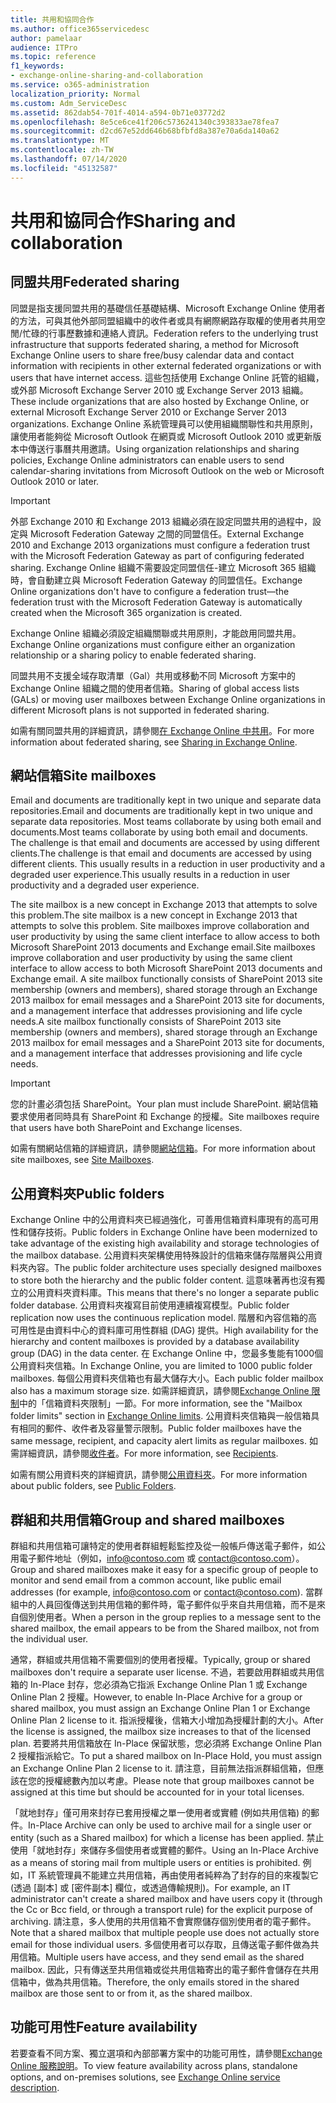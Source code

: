```yaml
---
title: 共用和協同合作
ms.author: office365servicedesc
author: pamelaar
audience: ITPro
ms.topic: reference
f1_keywords:
- exchange-online-sharing-and-collaboration
ms.service: o365-administration
localization_priority: Normal
ms.custom: Adm_ServiceDesc
ms.assetid: 862dab54-701f-4014-a594-0b71e03772d2
ms.openlocfilehash: 8e5ce6ce41f206c5736241340c393833ae78fea7
ms.sourcegitcommit: d2cd67e52dd646b68bfbfd8a387e70a6da140a62
ms.translationtype: MT
ms.contentlocale: zh-TW
ms.lasthandoff: 07/14/2020
ms.locfileid: "45132587"
---
```

# <a name="sharing-and-collaboration"></a><span data-ttu-id="b6744-102">共用和協同合作</span><span class="sxs-lookup"><span data-stu-id="b6744-102">Sharing and collaboration</span></span>

## <a name="federated-sharing"></a><span data-ttu-id="b6744-103">同盟共用</span><span class="sxs-lookup"><span data-stu-id="b6744-103">Federated sharing</span></span>

<span data-ttu-id="b6744-104">同盟是指支援同盟共用的基礎信任基礎結構、Microsoft Exchange Online 使用者的方法，可與其他外部同盟組織中的收件者或具有網際網路存取權的使用者共用空閒/忙碌的行事歷數據和連絡人資訊。</span><span class="sxs-lookup"><span data-stu-id="b6744-104">Federation refers to the underlying trust infrastructure that supports federated sharing, a method for Microsoft Exchange Online users to share free/busy calendar data and contact information with recipients in other external federated organizations or with users that have internet access.</span></span> <span data-ttu-id="b6744-105">這些包括使用 Exchange Online 託管的組織，或外部 Microsoft Exchange Server 2010 或 Exchange Server 2013 組織。</span><span class="sxs-lookup"><span data-stu-id="b6744-105">These include organizations that are also hosted by Exchange Online, or external Microsoft Exchange Server 2010 or Exchange Server 2013 organizations.</span></span> <span data-ttu-id="b6744-106">Exchange Online 系統管理員可以使用組織關聯性和共用原則，讓使用者能夠從 Microsoft Outlook 在網頁或 Microsoft Outlook 2010 或更新版本中傳送行事曆共用邀請。</span><span class="sxs-lookup"><span data-stu-id="b6744-106">Using organization relationships and sharing policies, Exchange Online administrators can enable users to send calendar-sharing invitations from Microsoft Outlook on the web or Microsoft Outlook 2010 or later.</span></span>
  
> [!IMPORTANT]
>  <span data-ttu-id="b6744-107">外部 Exchange 2010 和 Exchange 2013 組織必須在設定同盟共用的過程中，設定與 Microsoft Federation Gateway 之間的同盟信任。</span><span class="sxs-lookup"><span data-stu-id="b6744-107">External Exchange 2010 and Exchange 2013 organizations must configure a federation trust with the Microsoft Federation Gateway as part of configuring federated sharing.</span></span> <span data-ttu-id="b6744-108">Exchange Online 組織不需要設定同盟信任-建立 Microsoft 365 組織時，會自動建立與 Microsoft Federation Gateway 的同盟信任。</span><span class="sxs-lookup"><span data-stu-id="b6744-108">Exchange Online organizations don't have to configure a federation trust—the federation trust with the Microsoft Federation Gateway is automatically created when the Microsoft 365 organization is created.</span></span> 
>
>  <span data-ttu-id="b6744-109">Exchange Online 組織必須設定組織關聯或共用原則，才能啟用同盟共用。</span><span class="sxs-lookup"><span data-stu-id="b6744-109">Exchange Online organizations must configure either an organization relationship or a sharing policy to enable federated sharing.</span></span> 
>
>  <span data-ttu-id="b6744-110">同盟共用不支援全域存取清單（Gal）共用或移動不同 Microsoft 方案中的 Exchange Online 組織之間的使用者信箱。</span><span class="sxs-lookup"><span data-stu-id="b6744-110">Sharing of global access lists (GALs) or moving user mailboxes between Exchange Online organizations in different Microsoft plans is not supported in federated sharing.</span></span> 
  
<span data-ttu-id="b6744-111">如需有關同盟共用的詳細資訊，請參閱[在 Exchange Online 中共用](https://go.microsoft.com/fwlink/p/?LinkId=271774)。</span><span class="sxs-lookup"><span data-stu-id="b6744-111">For more information about federated sharing, see [Sharing in Exchange Online](https://go.microsoft.com/fwlink/p/?LinkId=271774).</span></span>
  
## <a name="site-mailboxes"></a><span data-ttu-id="b6744-112">網站信箱</span><span class="sxs-lookup"><span data-stu-id="b6744-112">Site mailboxes</span></span>

<span data-ttu-id="b6744-113">Email and documents are traditionally kept in two unique and separate data repositories.</span><span class="sxs-lookup"><span data-stu-id="b6744-113">Email and documents are traditionally kept in two unique and separate data repositories.</span></span> <span data-ttu-id="b6744-114">Most teams collaborate by using both email and documents.</span><span class="sxs-lookup"><span data-stu-id="b6744-114">Most teams collaborate by using both email and documents.</span></span> <span data-ttu-id="b6744-115">The challenge is that email and documents are accessed by using different clients.</span><span class="sxs-lookup"><span data-stu-id="b6744-115">The challenge is that email and documents are accessed by using different clients.</span></span> <span data-ttu-id="b6744-116">This usually results in a reduction in user productivity and a degraded user experience.</span><span class="sxs-lookup"><span data-stu-id="b6744-116">This usually results in a reduction in user productivity and a degraded user experience.</span></span>
  
<span data-ttu-id="b6744-117">The site mailbox is a new concept in Exchange 2013 that attempts to solve this problem.</span><span class="sxs-lookup"><span data-stu-id="b6744-117">The site mailbox is a new concept in Exchange 2013 that attempts to solve this problem.</span></span> <span data-ttu-id="b6744-118">Site mailboxes improve collaboration and user productivity by using the same client interface to allow access to both Microsoft SharePoint 2013 documents and Exchange email.</span><span class="sxs-lookup"><span data-stu-id="b6744-118">Site mailboxes improve collaboration and user productivity by using the same client interface to allow access to both Microsoft SharePoint 2013 documents and Exchange email.</span></span> <span data-ttu-id="b6744-119">A site mailbox functionally consists of SharePoint 2013 site membership (owners and members), shared storage through an Exchange 2013 mailbox for email messages and a SharePoint 2013 site for documents, and a management interface that addresses provisioning and life cycle needs.</span><span class="sxs-lookup"><span data-stu-id="b6744-119">A site mailbox functionally consists of SharePoint 2013 site membership (owners and members), shared storage through an Exchange 2013 mailbox for email messages and a SharePoint 2013 site for documents, and a management interface that addresses provisioning and life cycle needs.</span></span>
  
> [!IMPORTANT]
> <span data-ttu-id="b6744-120">您的計畫必須包括 SharePoint。</span><span class="sxs-lookup"><span data-stu-id="b6744-120">Your plan must include SharePoint.</span></span> <span data-ttu-id="b6744-121">網站信箱要求使用者同時具有 SharePoint 和 Exchange 的授權。</span><span class="sxs-lookup"><span data-stu-id="b6744-121">Site mailboxes require that users have both SharePoint and Exchange licenses.</span></span> 
  
<span data-ttu-id="b6744-122">如需有關網站信箱的詳細資訊，請參閱[網站信箱](https://go.microsoft.com/fwlink/p/?LinkId=271789)。</span><span class="sxs-lookup"><span data-stu-id="b6744-122">For more information about site mailboxes, see [Site Mailboxes](https://go.microsoft.com/fwlink/p/?LinkId=271789).</span></span>
  
## <a name="public-folders"></a><span data-ttu-id="b6744-123">公用資料夾</span><span class="sxs-lookup"><span data-stu-id="b6744-123">Public folders</span></span>

<span data-ttu-id="b6744-124">Exchange Online 中的公用資料夾已經過強化，可善用信箱資料庫現有的高可用性和儲存技術。</span><span class="sxs-lookup"><span data-stu-id="b6744-124">Public folders in Exchange Online have been modernized to take advantage of the existing high availability and storage technologies of the mailbox database.</span></span> <span data-ttu-id="b6744-125">公用資料夾架構使用特殊設計的信箱來儲存階層與公用資料夾內容。</span><span class="sxs-lookup"><span data-stu-id="b6744-125">The public folder architecture uses specially designed mailboxes to store both the hierarchy and the public folder content.</span></span> <span data-ttu-id="b6744-126">這意味著再也沒有獨立的公用資料夾資料庫。</span><span class="sxs-lookup"><span data-stu-id="b6744-126">This means that there's no longer a separate public folder database.</span></span> <span data-ttu-id="b6744-127">公用資料夾複寫目前使用連續複寫模型。</span><span class="sxs-lookup"><span data-stu-id="b6744-127">Public folder replication now uses the continuous replication model.</span></span> <span data-ttu-id="b6744-128">階層和內容信箱的高可用性是由資料中心的資料庫可用性群組 (DAG) 提供。</span><span class="sxs-lookup"><span data-stu-id="b6744-128">High availability for the hierarchy and content mailboxes is provided by a database availability group (DAG) in the data center.</span></span> <span data-ttu-id="b6744-129">在 Exchange Online 中，您最多隻能有1000個公用資料夾信箱。</span><span class="sxs-lookup"><span data-stu-id="b6744-129">In Exchange Online, you are limited to 1000 public folder mailboxes.</span></span> <span data-ttu-id="b6744-130">每個公用資料夾信箱也有最大儲存大小。</span><span class="sxs-lookup"><span data-stu-id="b6744-130">Each public folder mailbox also has a maximum storage size.</span></span> <span data-ttu-id="b6744-131">如需詳細資訊，請參閱[Exchange Online 限制](exchange-online-limits.md)中的「信箱資料夾限制」一節。</span><span class="sxs-lookup"><span data-stu-id="b6744-131">For more information, see the "Mailbox folder limits" section in [Exchange Online limits](exchange-online-limits.md).</span></span> <span data-ttu-id="b6744-132">公用資料夾信箱與一般信箱具有相同的郵件、收件者及容量警示限制。</span><span class="sxs-lookup"><span data-stu-id="b6744-132">Public folder mailboxes have the same message, recipient, and capacity alert limits as regular mailboxes.</span></span> <span data-ttu-id="b6744-133">如需詳細資訊，請參閱[收件者](recipients.md)。</span><span class="sxs-lookup"><span data-stu-id="b6744-133">For more information, see [Recipients](recipients.md).</span></span> 
  
<span data-ttu-id="b6744-134">如需有關公用資料夾的詳細資訊，請參閱[公用資料夾](https://go.microsoft.com/fwlink/p/?LinkId=271790)。</span><span class="sxs-lookup"><span data-stu-id="b6744-134">For more information about public folders, see [Public Folders](https://go.microsoft.com/fwlink/p/?LinkId=271790).</span></span>
  
## <a name="group-and-shared-mailboxes"></a><span data-ttu-id="b6744-135">群組和共用信箱</span><span class="sxs-lookup"><span data-stu-id="b6744-135">Group and shared mailboxes</span></span>

<span data-ttu-id="b6744-136">群組和共用信箱可讓特定的使用者群組輕鬆監控及從一般帳戶傳送電子郵件，如公用電子郵件地址（例如，info@contoso.com 或 contact@contoso.com）。</span><span class="sxs-lookup"><span data-stu-id="b6744-136">Group and shared mailboxes make it easy for a specific group of people to monitor and send email from a common account, like public email addresses (for example, info@contoso.com or contact@contoso.com).</span></span> <span data-ttu-id="b6744-137">當群組中的人員回復傳送到共用信箱的郵件時，電子郵件似乎來自共用信箱，而不是來自個別使用者。</span><span class="sxs-lookup"><span data-stu-id="b6744-137">When a person in the group replies to a message sent to the shared mailbox, the email appears to be from the Shared mailbox, not from the individual user.</span></span>
  
<span data-ttu-id="b6744-138">通常，群組或共用信箱不需要個別的使用者授權。</span><span class="sxs-lookup"><span data-stu-id="b6744-138">Typically, group or shared mailboxes don't require a separate user license.</span></span> <span data-ttu-id="b6744-139">不過，若要啟用群組或共用信箱的 In-Place 封存，您必須為它指派 Exchange Online Plan 1 或 Exchange Online Plan 2 授權。</span><span class="sxs-lookup"><span data-stu-id="b6744-139">However, to enable In-Place Archive for a group or shared mailbox, you must assign an Exchange Online Plan 1 or Exchange Online Plan 2 license to it.</span></span> <span data-ttu-id="b6744-140">指派授權後，信箱大小增加為授權計劃的大小。</span><span class="sxs-lookup"><span data-stu-id="b6744-140">After the license is assigned, the mailbox size increases to that of the licensed plan.</span></span> <span data-ttu-id="b6744-141">若要將共用信箱放在 In-Place 保留狀態，您必須將 Exchange Online Plan 2 授權指派給它。</span><span class="sxs-lookup"><span data-stu-id="b6744-141">To put a shared mailbox on In-Place Hold, you must assign an Exchange Online Plan 2 license to it.</span></span> <span data-ttu-id="b6744-142">請注意，目前無法指派群組信箱，但應該在您的授權總數內加以考慮。</span><span class="sxs-lookup"><span data-stu-id="b6744-142">Please note that group mailboxes cannot be assigned at this time but should be accounted for in your total licenses.</span></span>
  
<span data-ttu-id="b6744-143">「就地封存」僅可用來封存已套用授權之單一使用者或實體 (例如共用信箱) 的郵件。</span><span class="sxs-lookup"><span data-stu-id="b6744-143">In-Place Archive can only be used to archive mail for a single user or entity (such as a Shared mailbox) for which a license has been applied.</span></span> <span data-ttu-id="b6744-144">禁止使用「就地封存」來儲存多個使用者或實體的郵件。</span><span class="sxs-lookup"><span data-stu-id="b6744-144">Using an In-Place Archive as a means of storing mail from multiple users or entities is prohibited.</span></span> <span data-ttu-id="b6744-145">例如，IT 系統管理員不能建立共用信箱，再由使用者純粹為了封存的目的來複製它 (透過 [副本] 或 [密件副本] 欄位，或透過傳輸規則)。</span><span class="sxs-lookup"><span data-stu-id="b6744-145">For example, an IT administrator can't create a shared mailbox and have users copy it (through the Cc or Bcc field, or through a transport rule) for the explicit purpose of archiving.</span></span> <span data-ttu-id="b6744-146">請注意，多人使用的共用信箱不會實際儲存個別使用者的電子郵件。</span><span class="sxs-lookup"><span data-stu-id="b6744-146">Note that a shared mailbox that multiple people use does not actually store email for those individual users.</span></span> <span data-ttu-id="b6744-147">多個使用者可以存取，且傳送電子郵件做為共用信箱。</span><span class="sxs-lookup"><span data-stu-id="b6744-147">Multiple users have access, and they send email as the shared mailbox.</span></span> <span data-ttu-id="b6744-148">因此，只有傳送至共用信箱或從共用信箱寄出的電子郵件會儲存在共用信箱中，做為共用信箱。</span><span class="sxs-lookup"><span data-stu-id="b6744-148">Therefore, the only emails stored in the shared mailbox are those sent to or from it, as the shared mailbox.</span></span>
  
## <a name="feature-availability"></a><span data-ttu-id="b6744-149">功能可用性</span><span class="sxs-lookup"><span data-stu-id="b6744-149">Feature availability</span></span>

<span data-ttu-id="b6744-150">若要查看不同方案、獨立選項和內部部署方案中的功能可用性，請參閱[Exchange Online 服務說明](exchange-online-service-description.md)。</span><span class="sxs-lookup"><span data-stu-id="b6744-150">To view feature availability across plans, standalone options, and on-premises solutions, see [Exchange Online service description](exchange-online-service-description.md).</span></span>
  


